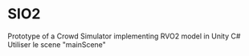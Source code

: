 # SIO2
Prototype of a Crowd Simulator implementing RVO2 model in Unity C#
Utiliser le scene "mainScene"
